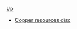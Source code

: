 <!-- copper resource discipline sidebar.md -->
[Up](../../)

* [Copper resources disc](copper_resource_disc)
